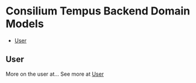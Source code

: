 # Consilium Tempus Backend Domain Models

- [User](#user)

## User

More on the user at...
See more at [User](docs/domain/Aggregates.User.md)
